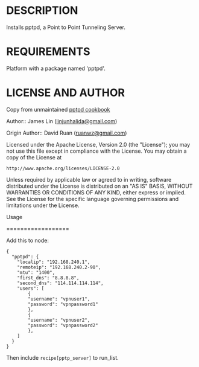 DESCRIPTION
===========

Installs pptpd, a Point to Point Tunneling Server.

REQUIREMENTS
============

Platform with a package named 'pptpd'.

LICENSE AND AUTHOR
==================

Copy from unmaintained [pptpd cookbook](https://supermarket.chef.io/cookbooks/pptpd)

Author:: James Lin (<linjunhalida@gmail.com>)

Origin Author:: David Ruan (<ruanwz@gmail.com>)

Licensed under the Apache License, Version 2.0 (the "License");
you may not use this file except in compliance with the License.
You may obtain a copy of the License at

    http://www.apache.org/licenses/LICENSE-2.0

Unless required by applicable law or agreed to in writing, software
distributed under the License is distributed on an "AS IS" BASIS,
WITHOUT WARRANTIES OR CONDITIONS OF ANY KIND, either express or implied.
See the License for the specific language governing permissions and
limitations under the License.

Usage

==================

Add this to node:

```
{
  "pptpd": {
    "localip": "192.168.240.1",
    "remoteip": "192.168.240.2-90",
    "mtu": "1400",
    "first_dns": "8.8.8.8",
    "second_dns": "114.114.114.114",
    "users": [
        {
        "username": "vpnuser1",
        "password": "vpnpassword1"
        },
        {
        "username": "vpnuser2",
        "password": "vpnpassword2"
        },
    ]
  }
}
```

Then include `recipe[pptp_server]` to run_list.
